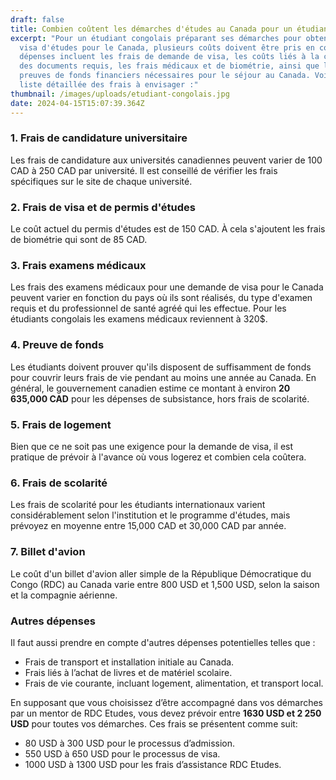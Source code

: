 ```yaml
---
draft: false
title: Combien coûtent les démarches d'études au Canada pour un étudiant congolais ?
excerpt: "Pour un étudiant congolais préparant ses démarches pour obtenir un
  visa d'études pour le Canada, plusieurs coûts doivent être pris en compte. Ces
  dépenses incluent les frais de demande de visa, les coûts liés à la collecte
  des documents requis, les frais médicaux et de biométrie, ainsi que les
  preuves de fonds financiers nécessaires pour le séjour au Canada. Voici une
  liste détaillée des frais à envisager :"
thumbnail: /images/uploads/etudiant-congolais.jpg
date: 2024-04-15T15:07:39.364Z
---
```

### 1. Frais de candidature universitaire

Les frais de candidature aux universités canadiennes peuvent varier de 100 CAD à 250 CAD par université. Il est conseillé de vérifier les frais spécifiques sur le site de chaque université.

### 2. Frais de visa et de permis d'études

Le coût actuel du permis d'études est de 150 CAD. À cela s'ajoutent les frais de biométrie qui sont de 85 CAD.

### 3. Frais examens médicaux

<!--StartFragment-->

Les frais des examens médicaux pour une demande de visa pour le Canada peuvent varier en fonction du pays où ils sont réalisés, du type d'examen requis et du professionnel de santé agréé qui les effectue. Pour les étudiants congolais les examens médicaux reviennent à 320$.

<!--EndFragment-->

### 4. Preuve de fonds

Les étudiants doivent prouver qu'ils disposent de suffisamment de fonds pour couvrir leurs frais de vie pendant au moins une année au Canada. En général, le gouvernement canadien estime ce montant à environ **20 635,000 CAD** pour les dépenses de subsistance, hors frais de scolarité.

### 5. Frais de logement

<!--StartFragment-->

Bien que ce ne soit pas une exigence pour la demande de visa, il est pratique de prévoir à l'avance où vous logerez et combien cela coûtera.

<!--EndFragment-->

### 6. Frais de scolarité

Les frais de scolarité pour les étudiants internationaux varient considérablement selon l'institution et le programme d'études, mais prévoyez en moyenne entre 15,000 CAD et 30,000 CAD par année.

### 7. Billet d'avion

Le coût d'un billet d'avion aller simple de la République Démocratique du Congo (RDC) au Canada varie entre 800 USD et 1,500 USD, selon la saison et la compagnie aérienne.

### Autres dépenses

Il faut aussi prendre en compte d'autres dépenses potentielles telles que :

* Frais de transport et installation initiale au Canada.
* Frais liés à l’achat de livres et de matériel scolaire.
* Frais de vie courante, incluant logement, alimentation, et transport local.

<!--EndFragment-->

En supposant que vous choisissez d’être accompagné dans vos démarches par un mentor de RDC Etudes, vous devez prévoir entre **1630 USD et 2 250 USD** pour toutes vos démarches. Ces frais se présentent comme suit:

* 80 USD à 300 USD pour le processus d’admission.
* 550 USD à 650 USD pour le processus de visa.
* 1000 USD à 1300 USD pour les frais d’assistance RDC Etudes.